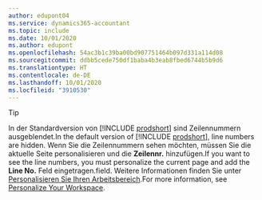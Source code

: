 ```yaml
---
author: edupont04
ms.service: dynamics365-accountant
ms.topic: include
ms.date: 10/01/2020
ms.author: edupont
ms.openlocfilehash: 54ac3b1c39ba00bd907751464b097d331a114d08
ms.sourcegitcommit: ddbb5cede750df1baba4b3eab8fbed6744b5b9d6
ms.translationtype: HT
ms.contentlocale: de-DE
ms.lasthandoff: 10/01/2020
ms.locfileid: "3910530"
---
```

> [!TIP]
> <span data-ttu-id="7719c-101">In der Standardversion von [!INCLUDE [prodshort](prodshort.md)] sind Zeilennummern ausgeblendet.</span><span class="sxs-lookup"><span data-stu-id="7719c-101">In the default version of [!INCLUDE [prodshort](prodshort.md)], line numbers are hidden.</span></span> <span data-ttu-id="7719c-102">Wenn Sie die Zeilennummern sehen möchten, müssen Sie die aktuelle Seite personalisieren und die **Zeilennr.** hinzufügen.</span><span class="sxs-lookup"><span data-stu-id="7719c-102">If you want to see the line numbers, you must personalize the current page and add the **Line No.**</span></span> <span data-ttu-id="7719c-103">Feld eingetragen.</span><span class="sxs-lookup"><span data-stu-id="7719c-103">field.</span></span> <span data-ttu-id="7719c-104">Weitere Informationen finden Sie unter [Personalisieren Sie Ihren Arbeitsbereich](../ui-personalization-user.md#to-start-personalizing-a-page-through-the-personalizing-banner).</span><span class="sxs-lookup"><span data-stu-id="7719c-104">For more information, see [Personalize Your Workspace](../ui-personalization-user.md#to-start-personalizing-a-page-through-the-personalizing-banner).</span></span>  
